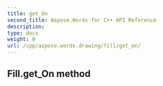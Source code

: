 ```yaml
---
title: get_On
second_title: Aspose.Words for C++ API Reference
description: 
type: docs
weight: 0
url: /cpp/aspose.words.drawing/fill/get_on/
---
```

## Fill.get_On method





